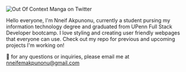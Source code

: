 
![Out Of Context Manga on Twitter](https://github.com/Nneifem/Nneifem/assets/126211376/0063dc6f-cef0-4d97-acc3-be4691d9ce62)


Hello everyone, I'm Nneif Akpunonu, currently a student pursing my information technology degree and graduated from UPenn Full Stack Developer bootcamp. I love styling and creating user friendly webpages that everyone can use. Check out my repo for previous and upcoming projects I'm working on!

📨 for any questions or inquiries, please email me at nneifemakpunonu@gmail.com

